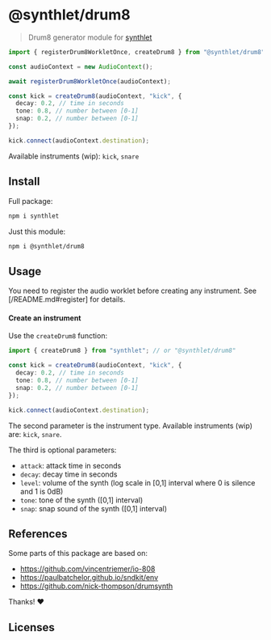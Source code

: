 # @synthlet/drum8

> Drum8 generator module for [synthlet](https://github.com/danigb/synthlet)

```ts
import { registerDrum8WorkletOnce, createDrum8 } from "@synthlet/drum8";

const audioContext = new AudioContext();

await registerDrum8WorkletOnce(audioContext);

const kick = createDrum8(audioContext, "kick", {
  decay: 0.2, // time in seconds
  tone: 0.8, // number between [0-1]
  snap: 0.2, // number between [0-1]
});

kick.connect(audioContext.destination);
```

Available instruments (wip): `kick`, `snare`

## Install

Full package:

```bash
npm i synthlet
```

Just this module:

```bash
npm i @synthlet/drum8
```

## Usage

You need to register the audio worklet before creating any instrument. See [/README.md#register] for details.

#### Create an instrument

Use the `createDrum8` function:

```ts
import { createDrum8 } from "synthlet"; // or "@synthlet/drum8"

const kick = createDrum8(audioContext, "kick", {
  decay: 0.2, // time in seconds
  tone: 0.8, // number between [0-1]
  snap: 0.2, // number between [0-1]
});

kick.connect(audioContext.destination);
```

The second parameter is the instrument type. Available instruments (wip) are: `kick`, `snare`.

The third is optional parameters:

- `attack`: attack time in seconds
- `decay`: decay time in seconds
- `level`: volume of the synth (log scale in [0,1] interval where 0 is silence and 1 is 0dB)
- `tone`: tone of the synth ([0,1] interval)
- `snap`: snap sound of the synth ([0,1] interval)

## References

Some parts of this package are based on:

- https://github.com/vincentriemer/io-808
- https://paulbatchelor.github.io/sndkit/env
- https://github.com/nick-thompson/drumsynth

Thanks! :heart:

## Licenses
